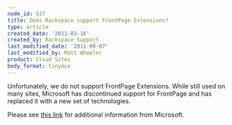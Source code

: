 ```yaml
---
node_id: 537
title: Does Rackspace support FrontPage Extensions?
type: article
created_date: '2011-03-16'
created_by: Rackspace Support
last_modified_date: '2011-09-07'
last_modified_by: Matt Wheeler
product: Cloud Sites
body_format: tinymce
---
```


Unfortunately, we do not support FrontPage Extensions. While still used
on many sites, Microsoft has discontinued support for FrontPage and has
replaced it with a new set of technologies.

Please see
<a href="http://office.microsoft.com/en-us/frontpage/default.aspx" class="external text" title="http://office.microsoft.com/en-us/frontpage/default.aspx">this link</a>
for additional information from Microsoft.

